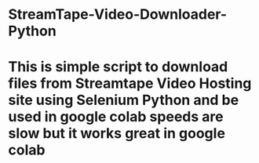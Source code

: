 # StreamTape-Video-Downloader-Python
<h1> This is simple script to download files from Streamtape Video Hosting site using Selenium Python and be used in google colab speeds are slow but it works great in google colab</h1>
